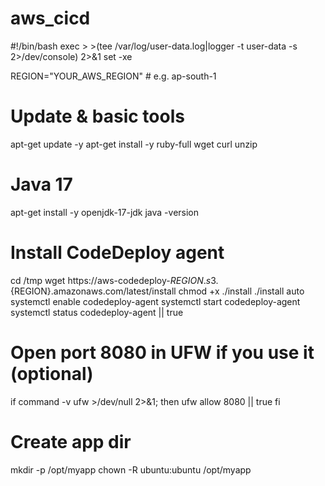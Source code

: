 # aws_cicd
#!/bin/bash
exec > >(tee /var/log/user-data.log|logger -t user-data -s 2>/dev/console) 2>&1
set -xe

REGION="YOUR_AWS_REGION"   # e.g. ap-south-1

# Update & basic tools
apt-get update -y
apt-get install -y ruby-full wget curl unzip

# Java 17
apt-get install -y openjdk-17-jdk
java -version

# Install CodeDeploy agent
cd /tmp
wget https://aws-codedeploy-${REGION}.s3.${REGION}.amazonaws.com/latest/install
chmod +x ./install
./install auto
systemctl enable codedeploy-agent
systemctl start codedeploy-agent
systemctl status codedeploy-agent || true

# Open port 8080 in UFW if you use it (optional)
if command -v ufw >/dev/null 2>&1; then
  ufw allow 8080 || true
fi

# Create app dir
mkdir -p /opt/myapp
chown -R ubuntu:ubuntu /opt/myapp

